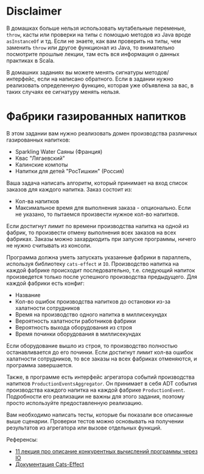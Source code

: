 # Disclaimer
В домашках больше нельзя использовать мутабельные переменые, `throw`, касты или проверки на типы с помощью методов из Java вроде `asInstanceOf` и тд. Если не знаете, как вам проверить на типы, чем заменить `throw` или другое функционал из Java, то внимательно посмотрите прошлые лекции, там есть вся информация о данных практиках в Scala.

В домашних заданиях вы можете менять сигнатуры методов/интерфейс, если на написано обратного. Если в задании нужно реализовать определенную функцию, которая уже объявлена за вас, в таких случаях ее сигнатуру менять нельзя.

# Фабрики газированных напитков
В этом задании вам нужно реализовать домен производства различных газированных напитков:
* Sparkling Water Саяны (Франция)
* Квас "Лягаевский"
* Калинские компоты
* Напитки для детей "РосТишкин" (Россия)


Ваша задача написать алгоритм, который принимает на вход список заказов для каждого напитка. Заказ состоит из:
* Кол-ва напитков
* Максимальное время для выполнения заказа - опционально. Если не указано, то пытаемся произвести нужное кол-во напитков.

Если достигнут лимит по времени производства напитка на одной из фабрик, то произвести отмену выполнения всех заказов на всех фабриках.
Заказы можно захардкодить при запуске программы, ничего не нужно считывать из консоли.

Программа должна уметь запускать указанные фабрики в параллель, используя библиотеку `cats-effect` и `IO`. Производство напитка на каждой фабрике происходит последовательно, т.е. следующий напиток произведется только после успешного производства предыдущего. Для каждой фабрики есть конфиг:
* Название
* Кол-во ошибок производства напитков до остановки из-за халатности сотрудников
* Время на производство одного напитка в миллисекундах
* Вероятность халатности работников фабрики
* Вероятность выхода оборудования из строя
* Время починки оборудования в миллисекундах

Если оборудование вышло из строя, то производство полностью останавливается до его починки. 
Если достигнут лимит кол-ва ошибок халатности сотрудников, то все заказы на всех фабриках отменяются, и программа завершается.
 
Также, в программе есть интерфейс агрегатора событий производства напитков `ProductionEventsAggregator`. Он принимает в себя ADT события производства каждого напитка на каждой фабрике `ProductionEvent`. Подробности его реализации не важны для этого задания, поэтому просто используйте предоставленную реализацию. 

Вам необходимо написать тесты, которые бы показали все описанные выше сценарии. Проверки тестов можно основывать на получении результатов из агрегатора или вызове отдельных функций.

Референсы:
* [11 лекция про описание конкурентных вычислений программы через IO](https://tinkoff-scala-kfu-spring-2023.github.io/slides/lectures/11-effect-systems-part-1/index.html)   
* [Документация Cats-Effect](https://typelevel.org/cats-effect/docs/concepts)
